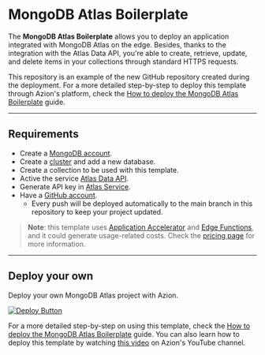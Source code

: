 # MongoDB Atlas Boilerplate

The **MongoDB Atlas Boilerplate** allows you to deploy an application integrated with MongoDB Atlas on the edge. Besides, thanks to the integration with the Atlas Data API, you're able to create, retrieve, update, and delete items in your collections through standard HTTPS requests.

This repository is an example of the new GitHub repository created during the deployment. For a more detailed step-by-step to deploy this template through Azion's platform, check the [How to deploy the MongoDB Atlas Boilerplate](https://www.azion.com/en/documentation/products/guides/mongodb-atlas/) guide.

---

## Requirements

- Create a [MongoDB account](https://www.mongodb.com/cloud/atlas/register).
- Create a [cluster](https://www.mongodb.com/docs/atlas/create-database-deployment/) and add a new database.
- Create a collection to be used with this template.
- Active the service [Atlas Data API](https://www.mongodb.com/docs/atlas/app-services/data-api/).
- Generate API key in [Atlas Service](https://www.mongodb.com/docs/atlas/app-services/authentication/api-key/#std-label-api-key-authentication).
- Have a [GitHub account](https://github.com/signup).
  - Every push will be deployed automatically to the main branch in this repository to keep your project updated.

> **Note**: this template uses [Application Accelerator](https://www.azion.com/en/documentation/products/build/edge-application/application-accelerator/) and [Edge Functions](https://www.azion.com/en/documentation/products/build/edge-application/edge-functions/), and it could generate usage-related costs. Check the [pricing page](https://www.azion.com/en/pricing/) for more information.

---

## Deploy your own

Deploy your own MongoDB Atlas project with Azion.

[![Deploy Button](/static/button.png)](https://console.azion.com/create/mongodb-atlas/mongodb-atlas "Deploy with Azion")

For a more detailed step-by-step on using this template, check the [How to deploy the MongoDB Atlas Boilerplate](https://www.azion.com/en/documentation/products/guides/mongodb-atlas/) guide. You can also learn how to deploy this template by watching [this video](https://www.youtube.com/watch?v=pKv8c0RNbGY&list=PL02NW2s3y10OR8Vw4hsth3TLw4R7VE094&index=6&pp=iAQB) on Azion's YouTube channel.